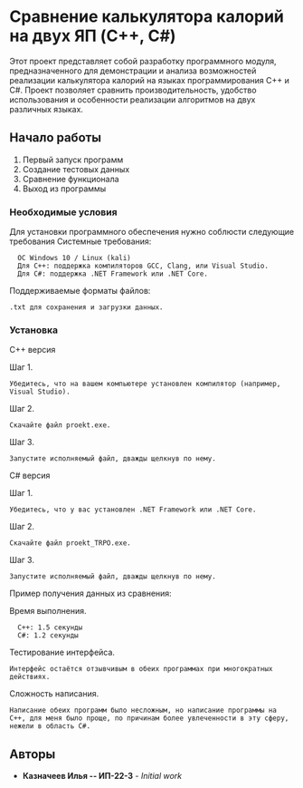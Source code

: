 # Сравнение калькулятора калорий на двух ЯП (C++, C#)

Этот проект представляет собой разработку программного модуля, предназначенного для демонстрации и анализа возможностей реализации калькулятора калорий на языках программирования C++ и C#. Проект позволяет сравнить производительность, удобство использования и особенности реализации алгоритмов на двух различных языках.

## Начало работы

1) Первый запуск программ
2) Создание тестовых данных
3) Сравнение функционала
4) Выход из программы

### Необходимые условия

Для установки программного обеспечения нужно соблюсти следующие требования
Системные требования:
```
  ОС Windows 10 / Linux (kali)
  Для C++: поддержка компиляторов GCC, Clang, или Visual Studio.
  Для C#: поддержка .NET Framework или .NET Core.
```

Поддерживаемые форматы файлов: 
```
.txt для сохранения и загрузки данных.
```

### Установка

C++ версия

Шаг 1.

```
Убедитесь, что на вашем компьютере установлен компилятор (например, Visual Studio).
```

Шаг 2.

```
Скачайте файл proekt.exe.
```

Шаг 3.

```
Запустите исполняемый файл, дважды щелкнув по нему.
```

C# версия

Шаг 1.

```
Убедитесь, что у вас установлен .NET Framework или .NET Core.
```

Шаг 2.

```
Скачайте файл proekt_TRPO.exe.
```

Шаг 3.

```
Запустите исполняемый файл, дважды щелкнув по нему.
```

Пример получения данных из сравнения:

Время выполнения.
```
  С++: 1.5 секунды
  С#: 1.2 секунды
```

Тестирование интерфейса.
```
Интерфейс остаётся отзывчивым в обеих программах при многократных действиях.
```

Сложность написания.
```
Написание обеих программ было несложным, но написание программы на C++, для меня было проще, по причинам более увлеченности в эту сферу, нежели в область C#.
```

## Авторы

* **Казначеев Илья -- ИП-22-3** - *Initial work* 

